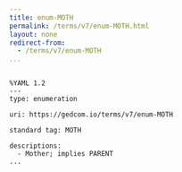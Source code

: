 ```yaml
---
title: enum-MOTH
permalink: /terms/v7/enum-MOTH.html
layout: none
redirect-from:
  - /terms/v7/enum-MOTH
...
```


```

%YAML 1.2
---
type: enumeration

uri: https://gedcom.io/terms/v7/enum-MOTH

standard tag: MOTH

descriptions:
  - Mother; implies PARENT
...

```
